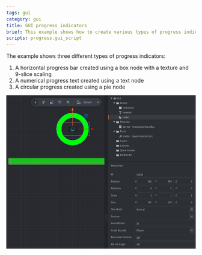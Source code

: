```yaml
---
tags: gui
category: gui
title: GUI progress indicators
brief: This example shows how to create various types of progress indicators
scripts: progress.gui_script
---
```


The example shows three different types of progress indicators:

1. A horizontal progress bar created using a box node with a texture and 9-slice scaling
2. A numerical progress text created using a text node
3. A circular progress created using a pie node

![progress](progress.png)
